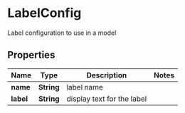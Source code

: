 

# LabelConfig

Label configuration to use in a model

## Properties

Name | Type | Description | Notes
------------ | ------------- | ------------- | -------------
**name** | **String** | label name | 
**label** | **String** | display text for the label | 



